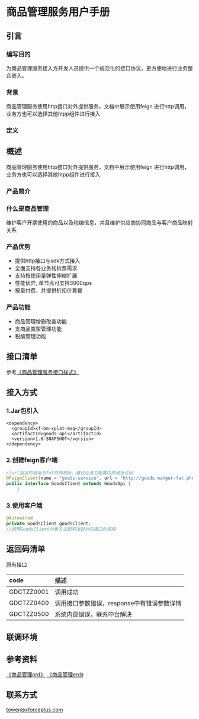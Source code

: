 # 商品管理服务用户手册

## 引言

### 编写目的

为商品管理服务接入方开发人员提供一个规范化的接口协议，更方便地进行业务整合嵌入。

### 背景

商品管理服务使用http接口对外提供服务，文档中展示使用feign 进行http调用，业务方也可以选择其他htpp组件进行接入
### 定义

## 概述

商品管理服务使用http接口对外提供服务，文档中展示使用feign 进行http调用，业务方也可以选择其他htpp组件进行接入
### 产品简介

### 什么是商品管理
维护客户开票使用的商品以及税编信息，并且维护供应商协同商品与客户商品映射关系

### 产品优势

+ 提供http接口与sdk方式接入
+ 全面支持各业务线拆票需求
+ 支持按使用量弹性伸缩扩展
+ 性能优异, 单节点可支持3000qps
+ 按量付费，并提供折扣价套餐

### 产品功能
+ 商品管理增删改查功能
+ 支商品类型管理功能
+ 税编管理功能


## 接口清单

参考[《商品管理服务接口样式》](/docs/商品管理服务/商品管理服务接口样式.md)

## 接入方式

### 1.Jar包引入

<!--DOCUSAURUS_CODE_TABS-->
<!--pom-->
```pom
<dependency> 
  <groupId>xf-bm-xplat-msg</groupId>
  <artifactId>goods-api</artifactId>
  <version>1.0-SNAPSHOT</version>
</dependency>
```
<!--END_DOCUSAURUS_CODE_TABS-->

### 2.创建feign客户端
<!--DOCUSAURUS_CODE_TABS-->
<!--Java-->
```java
//url指定的地址为fat外网地址，建议业务方配置内网地址访问
@FeignClient(name = "goods-service", url = "http://goods-manger-fat.phoenix-t.xforceplus.com")
public interface GoodsClient extends GoodsApi {
    }
```
<!--END_DOCUSAURUS_CODE_TABS-->

### 3.使用客户端
<!--DOCUSAURUS_CODE_TABS-->
<!--Java-->
```java
@Autowired
private GoodsClient goodsClient;
//调用GoodsClient对象方法即可发起对应接口的调用
```
<!--END_DOCUSAURUS_CODE_TABS-->


## 返回码清单

原有接口

|  code  | 描述 | 
|  :---- |:----|
|GDCTZZ0001|调用成功|
| GDCTZZ0400 |调用接口参数错误，response中有错误参数详情|
| GDCTZZ0500 |系统内部错误，联系中台解决|

## 联调环境

## 参考资料

[《商品管理prd》](https://wiki.xforceplus.com/pages/viewpage.action?pageId=33460523&src=contextnavpagetreemode)
[《商品管理erd》](https://wiki.xforceplus.com/pages/viewpage.action?pageId=30028450&src=contextnavpagetreemode)

## 联系方式
tower@xforceplus.com